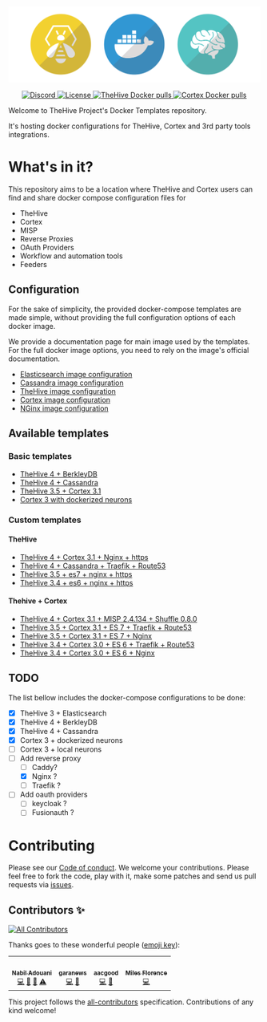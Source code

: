<div>
  <p align="center">
    <img src="assets/header.png" width="700"/>  
  </p>
</div>
<div>
  <p align="center">
    <a href="https://chat.thehive-project.org" target"_blank">
      <img src="https://img.shields.io/discord/779945042039144498" alt="Discord">
    </a>
    <a href="./LICENSE" target"_blank">
      <img src="https://img.shields.io/github/license/TheHive-Project/Docker-Templates" alt="License">
    </a>
    <a href="./LICENSE" target"_blank">
      <img src="https://img.shields.io/docker/pulls/thehiveproject/thehive?color=%23f8c218&label=Thehive%20docker%20pulls" alt="TheHive Docker pulls">
    </a>
    <a href="./LICENSE" target"_blank">
      <img src="https://img.shields.io/docker/pulls/thehiveproject/cortex?color=%2347b7b7&label=Cortex%20docker%20pulls" alt="Cortex Docker pulls">
    </a>
  </p>
</div>

Welcome to TheHive Project's Docker Templates repository.

It's hosting docker configurations for TheHive, Cortex and 3rd party tools integrations.

# What's in it?

This repository aims to be a location where TheHive and Cortex users can find and share docker compose configuration files for

- TheHive
- Cortex
- MISP
- Reverse Proxies
- OAuth Providers
- Workflow and automation tools
- Feeders

## Configuration

For the sake of simplicity, the provided docker-compose templates are made simple, without providing the full configuration options of each docker image.

We provide a documentation page for main image used by the templates. For the full docker image options, you need to rely on the image's official documentation.

- [Elasticsearch image configuration](./docs/elasticsearch-config.md)
- [Cassandra image configuration](./docs/cassandra-config.md)
- [TheHive image configuration](./docs/thehive-config.md)
- [Cortex image configuration](./docs/cortex-config.md)
- [NGinx image configuration](./docs/nginx-config.md) 

## Available templates

### Basic templates

- [TheHive 4 + BerkleyDB](./docker/thehive4-berkleydb)
- [TheHive 4 + Cassandra](./docker/thehive4-cassandra)
- [TheHive 3.5 + Cortex 3.1](./docker/thehive35-cortex3-es7)
- [Cortex 3 with dockerized neurons](./docker/cortex3-docker-neurons)

### Custom templates

#### TheHive

- [TheHive 4 + Cortex 3.1 + Nginx + https](./docker/thehive4-cortex31-nginx-https)
- [TheHive 4 + Cassandra + Traefik + Route53](./docker/thehive4-cassandra3-traefik-route53)
- [TheHive 3.5 + es7 + nginx + https](./docker/docker/thehive35-es7-nginx-https)
- [TheHive 3.4 + es6 + nginx + https](./docker/docker/thehive34-es6-nginx-https)

#### Thehive + Cortex

- [TheHive 4 + Cortex 3.1 + MISP 2.4.134 + Shuffle 0.8.0](./docker/thehive4-cortex3-misp-shuffle)
- [TheHive 3.5 + Cortex 3.1 + ES 7 + Traefik + Route53](./docker/thehive35-cortex3-es7-traefik-route53)
- [TheHive 3.5 + Cortex 3.1 + ES 7 + Nginx](./docker/thehive35-cortex3-es7-nginx-https)
- [TheHive 3.4 + Cortex 3.0 + ES 6 + Traefik + Route53](./docker/thehive34-cortex3-es6-traefik-route53)
- [TheHive 3.4 + Cortex 3.0 + ES 6 + Nginx](./docker/thehive34-cortex3-es6-nginx-https)

## TODO

The list bellow includes the docker-compose configurations to be done:

- [x] TheHive 3 + Elasticsearch
- [X] TheHive 4 + BerkleyDB
- [x] TheHive 4 + Cassandra
- [x] Cortex 3 + dockerized neurons
- [ ] Cortex 3 + local neurons
- [ ] Add reverse proxy
  - [ ] Caddy?
  - [x] Nginx ?
  - [ ] Traefik ?
- [ ] Add oauth providers
  - [ ] keycloak ?
  - [ ] Fusionauth ?

# Contributing
Please see our [Code of conduct](code_of_conduct.md). We welcome your contributions. Please feel free to fork the code, play with it, make some patches and send us pull requests via [issues](https://github.com/TheHive-Project/TheHive/issues).

## Contributors ✨

<!-- ALL-CONTRIBUTORS-BADGE:START - Do not remove or modify this section -->
[![All Contributors](https://img.shields.io/badge/all_contributors-4-orange.svg?style=flat-square)](#contributors-)
<!-- ALL-CONTRIBUTORS-BADGE:END -->

Thanks goes to these wonderful people ([emoji key](https://allcontributors.org/docs/en/emoji-key)):

<!-- ALL-CONTRIBUTORS-LIST:START - Do not remove or modify this section -->
<!-- prettier-ignore-start -->
<!-- markdownlint-disable -->
<table>
  <tr>
    <td align="center"><a href="https://strangebee.com/"><img src="https://avatars2.githubusercontent.com/u/21827?v=4?s=100" width="100px;" alt=""/><br /><sub><b>Nabil Adouani</b></sub></a><br /><a href="https://github.com/TheHive-Project/Docker-Templates/commits?author=nadouani" title="Code">💻</a> <a href="https://github.com/TheHive-Project/Docker-Templates/commits?author=nadouani" title="Documentation">📖</a> <a href="https://github.com/TheHive-Project/Docker-Templates/pulls?q=is%3Apr+reviewed-by%3Anadouani" title="Reviewed Pull Requests">👀</a> <a href="https://github.com/TheHive-Project/Docker-Templates/commits?author=nadouani" title="Tests">⚠️</a></td>
    <td align="center"><a href="https://github.com/garanews"><img src="https://avatars1.githubusercontent.com/u/16938405?v=4?s=100" width="100px;" alt=""/><br /><sub><b>garanews</b></sub></a><br /><a href="https://github.com/TheHive-Project/Docker-Templates/commits?author=garanews" title="Code">💻</a> <a href="https://github.com/TheHive-Project/Docker-Templates/commits?author=garanews" title="Documentation">📖</a></td>
    <td align="center"><a href="https://blog.agood.cloud/"><img src="https://avatars2.githubusercontent.com/u/28122532?v=4?s=100" width="100px;" alt=""/><br /><sub><b>aacgood</b></sub></a><br /><a href="https://github.com/TheHive-Project/Docker-Templates/commits?author=aacgood" title="Code">💻</a> <a href="https://github.com/TheHive-Project/Docker-Templates/commits?author=aacgood" title="Documentation">📖</a></td>
    <td align="center"><a href="https://github.com/milesflo"><img src="https://avatars1.githubusercontent.com/u/14067660?v=4?s=100" width="100px;" alt=""/><br /><sub><b>Miles Florence</b></sub></a><br /><a href="https://github.com/TheHive-Project/Docker-Templates/commits?author=milesflo" title="Code">💻</a></td>
  </tr>
</table>

<!-- markdownlint-restore -->
<!-- prettier-ignore-end -->

<!-- ALL-CONTRIBUTORS-LIST:END -->

This project follows the [all-contributors](https://github.com/all-contributors/all-contributors) specification. Contributions of any kind welcome!
